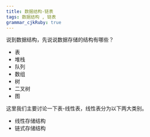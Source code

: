 ```yaml
---
title: 数据结构-链表
tags: 数据结构 , 链表
grammar_cjkRuby: true
---
```


说到数据结构，先说说数据存储的结构有哪些？

 - 表
 - 堆栈
 - 队列
 - 数组
 - 树
 - 二叉树
 - 图
 
 这里我们主要讨论一下表-线性表，线性表分为以下两大类别。
 
 - 线性存储结构
 - 链式存储结构